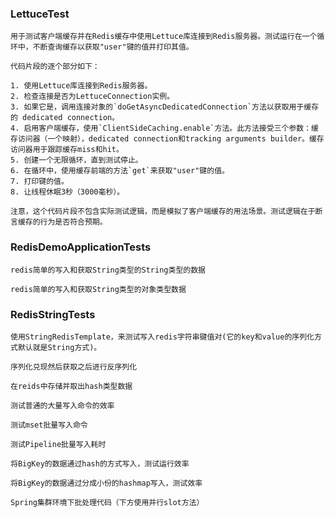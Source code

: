 



### LettuceTest



```
用于测试客户端缓存并在Redis缓存中使用Lettuce库连接到Redis服务器。测试运行在一个循环中，不断查询缓存以获取"user"键的值并打印其值。

代码片段的逐个部分如下：

1. 使用Lettuce库连接到Redis服务器。
2. 检查连接是否为LettuceConnection实例。
3. 如果它是，调用连接对象的`doGetAsyncDedicatedConnection`方法以获取用于缓存的 dedicated connection。
4. 启用客户端缓存，使用`ClientSideCaching.enable`方法。此方法接受三个参数：缓存访问器（一个映射），dedicated connection和tracking arguments builder。缓存访问器用于跟踪缓存miss和hit。
5. 创建一个无限循环，直到测试停止。
6. 在循环中，使用缓存前端的方法`get`来获取"user"键的值。
7. 打印键的值。
8. 让线程休眠3秒（3000毫秒）。

注意，这个代码片段不包含实际测试逻辑，而是模拟了客户端缓存的用法场景。测试逻辑在于断言缓存的行为是否符合预期。
```





### RedisDemoApplicationTests



```
redis简单的写入和获取String类型的String类型的数据
```



```
redis简单的写入和获取String类型的对象类型数据
```





### RedisStringTests



```
使用StringRedisTemplate，来测试写入redis字符串键值对(它的key和value的序列化方式默认就是String方式)。
```



```
序列化兑现然后获取之后进行反序列化
```



```
在reids中存储并取出hash类型数据
```



```
测试普通的大量写入命令的效率
```



```
测试mset批量写入命令
```



```
测试Pipeline批量写入耗时
```



```
将BigKey的数据通过hash的方式写入，测试运行效率
```



```
将BigKey的数据通过分成小份的hashmap写入，测试效率
```



```
Spring集群环境下批处理代码（下方使用并行slot方法）
```













































































































